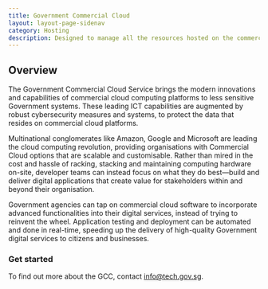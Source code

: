 ```yaml
---
title: Government Commercial Cloud
layout: layout-page-sidenav
category: Hosting
description: Designed to manage all the resources hosted on the commercial service providers, in the likes of Amazon Web Services (AWS), Microsoft Azure and Google Cloud Platform
---
```


## Overview

The Government Commercial Cloud Service brings the modern innovations and capabilities of commercial cloud computing platforms to less sensitive Government systems. These leading ICT capabilities are augmented by robust cybersecurity measures and systems, to protect the data that resides on commercial cloud platforms.

Multinational conglomerates like Amazon, Google and Microsoft are leading the cloud computing revolution, providing organisations with Commercial Cloud options that are scalable and customisable. Rather than mired in the cost and hassle of racking, stacking and maintaining computing hardware on-site, developer teams can instead focus on what they do best—build and deliver digital applications that create value for stakeholders within and beyond their organisation.

Government agencies can tap on commercial cloud software to incorporate advanced functionalities into their digital services, instead of trying to reinvent the wheel. Application testing and deployment can be automated and done in real-time, speeding up the delivery of high-quality Government digital services to citizens and businesses.

### Get started

To find out more about the GCC, contact [info@tech.gov.sg](mailto:info@tech.gov.sg).
